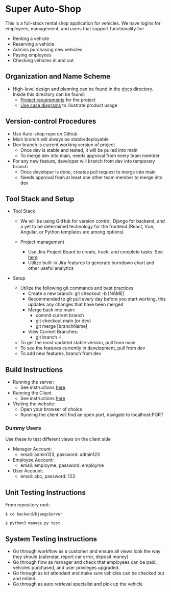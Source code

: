 # Super Auto-Shop

This is a full-stack rental shop application for vehicles. We have logins for employees, management, and users that support functionality for:
* Renting a vehicle
* Reserving a vehicle
* Admins purchasing new vehicles
* Paying employees
* Checking vehicles in and out

## Organization and Name Scheme

- High-level design and planning can be found in the [docs](./docs/) directory. Inside this directory can be found:
  - [Project requirements](./docs/Requirements%20Definition.pdf) for the project
  - [Use case diagrams](./docs/use_cases/) to illustrate product usage

## Version-control Procedures

- Use Auto-shop repo on Github
- Main branch will always be stable/deployable
- Dev branch is current working version of project
  - Once dev is stable and tested, it will be pulled into main
  - To merge dev into main, needs approval from every team member
- For any new feature, developer will branch from dev into temporary branch
  - Once developer is done, creates pull request to merge into main
  - Needs approval from at least one other team member to merge into dev

## Tool Stack and Setup

- Tool Stack

  - We will be using GitHub for version control, Django for backend, and a yet to be determined technology for the frontend (React, Vue, Angular, or Python templates are among options)
  - Project management

    - Use Jira Project Board to create, track, and complete tasks. See [here](https://dastardlydansrentacar.atlassian.net/jira/software/projects/DDRAC/boards/1/backlog)
    - Utilize built-in Jira features to generate burndown chart and other useful analytics

- Setup
  - Utilize the following git commands and best practices
    - Create a new branch: git checkout -b [NAME]
    - Recommended to git pull every day before you start working, this updates any changes that have been merged
    - Merge back into main:
      - commit current branch
      - git checkout main (or dev)
      - git merge [branchName]
    - View Current Branches:
      - git branch -l
  - To get the most updated stable version, pull from main
  - To see the features currently in development, pull from dev
  - To add new features, branch from dev

## Build Instructions

- Running the server:
  - See instructions [here](./backend/DjangoServer/README.md)
- Running the Client
  - See instructions [here](./frontend/README.md)
- Visiting the website:
  - Open your browser of choice
  - Running the client will find an open port, navigate to localhost:PORT

### Dummy Users
Use these to test different views on the client side
- Manager Account:
  - email: admin123, password: admin123
- Employee Account:
  - email: employme, password: employme
- User Account:
  - email: abc, password: 123

## Unit Testing Instructions

From repository root:

`$ cd backend/DjangoServer`

`$ python3 manage.py test`

## System Testing Instructions

- Go through workflow as a customer and ensure all views look the way they should (calendar, report car error, deposit money)
- Go through flow as manager and check that employees can be paid, vehicles purchased, and user privileges upgraded.
- Go through as lot attendant and make sure vehicles can be checked out and edited
- Go through as auto retrieval specialist and pick up the vehicle

